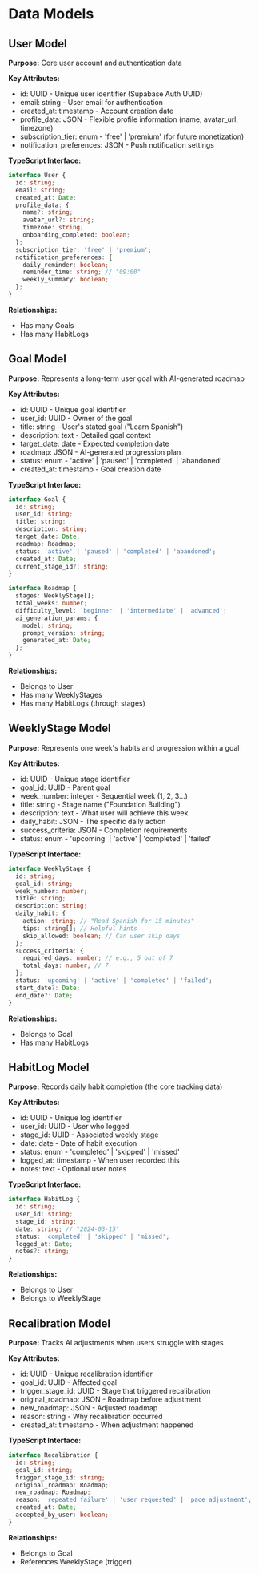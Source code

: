 # Data Models

## User Model

**Purpose:** Core user account and authentication data

**Key Attributes:**
- id: UUID - Unique user identifier (Supabase Auth UUID)
- email: string - User email for authentication
- created_at: timestamp - Account creation date
- profile_data: JSON - Flexible profile information (name, avatar_url, timezone)
- subscription_tier: enum - 'free' | 'premium' (for future monetization)
- notification_preferences: JSON - Push notification settings

**TypeScript Interface:**
```typescript
interface User {
  id: string;
  email: string;
  created_at: Date;
  profile_data: {
    name?: string;
    avatar_url?: string;
    timezone: string;
    onboarding_completed: boolean;
  };
  subscription_tier: 'free' | 'premium';
  notification_preferences: {
    daily_reminder: boolean;
    reminder_time: string; // "09:00"
    weekly_summary: boolean;
  };
}
```

**Relationships:**
- Has many Goals
- Has many HabitLogs

## Goal Model

**Purpose:** Represents a long-term user goal with AI-generated roadmap

**Key Attributes:**
- id: UUID - Unique goal identifier
- user_id: UUID - Owner of the goal
- title: string - User's stated goal ("Learn Spanish")
- description: text - Detailed goal context
- target_date: date - Expected completion date
- roadmap: JSON - AI-generated progression plan
- status: enum - 'active' | 'paused' | 'completed' | 'abandoned'
- created_at: timestamp - Goal creation date

**TypeScript Interface:**
```typescript
interface Goal {
  id: string;
  user_id: string;
  title: string;
  description: string;
  target_date: Date;
  roadmap: Roadmap;
  status: 'active' | 'paused' | 'completed' | 'abandoned';
  created_at: Date;
  current_stage_id?: string;
}

interface Roadmap {
  stages: WeeklyStage[];
  total_weeks: number;
  difficulty_level: 'beginner' | 'intermediate' | 'advanced';
  ai_generation_params: {
    model: string;
    prompt_version: string;
    generated_at: Date;
  };
}
```

**Relationships:**
- Belongs to User
- Has many WeeklyStages
- Has many HabitLogs (through stages)

## WeeklyStage Model

**Purpose:** Represents one week's habits and progression within a goal

**Key Attributes:**
- id: UUID - Unique stage identifier
- goal_id: UUID - Parent goal
- week_number: integer - Sequential week (1, 2, 3...)
- title: string - Stage name ("Foundation Building")
- description: text - What user will achieve this week
- daily_habit: JSON - The specific daily action
- success_criteria: JSON - Completion requirements
- status: enum - 'upcoming' | 'active' | 'completed' | 'failed'

**TypeScript Interface:**
```typescript
interface WeeklyStage {
  id: string;
  goal_id: string;
  week_number: number;
  title: string;
  description: string;
  daily_habit: {
    action: string; // "Read Spanish for 15 minutes"
    tips: string[]; // Helpful hints
    skip_allowed: boolean; // Can user skip days
  };
  success_criteria: {
    required_days: number; // e.g., 5 out of 7
    total_days: number; // 7
  };
  status: 'upcoming' | 'active' | 'completed' | 'failed';
  start_date?: Date;
  end_date?: Date;
}
```

**Relationships:**
- Belongs to Goal
- Has many HabitLogs

## HabitLog Model

**Purpose:** Records daily habit completion (the core tracking data)

**Key Attributes:**
- id: UUID - Unique log identifier
- user_id: UUID - User who logged
- stage_id: UUID - Associated weekly stage
- date: date - Date of habit execution
- status: enum - 'completed' | 'skipped' | 'missed'
- logged_at: timestamp - When user recorded this
- notes: text - Optional user notes

**TypeScript Interface:**
```typescript
interface HabitLog {
  id: string;
  user_id: string;
  stage_id: string;
  date: string; // "2024-03-15"
  status: 'completed' | 'skipped' | 'missed';
  logged_at: Date;
  notes?: string;
}
```

**Relationships:**
- Belongs to User
- Belongs to WeeklyStage

## Recalibration Model

**Purpose:** Tracks AI adjustments when users struggle with stages

**Key Attributes:**
- id: UUID - Unique recalibration identifier
- goal_id: UUID - Affected goal
- trigger_stage_id: UUID - Stage that triggered recalibration
- original_roadmap: JSON - Roadmap before adjustment
- new_roadmap: JSON - Adjusted roadmap
- reason: string - Why recalibration occurred
- created_at: timestamp - When adjustment happened

**TypeScript Interface:**
```typescript
interface Recalibration {
  id: string;
  goal_id: string;
  trigger_stage_id: string;
  original_roadmap: Roadmap;
  new_roadmap: Roadmap;
  reason: 'repeated_failure' | 'user_requested' | 'pace_adjustment';
  created_at: Date;
  accepted_by_user: boolean;
}
```

**Relationships:**
- Belongs to Goal
- References WeeklyStage (trigger)
